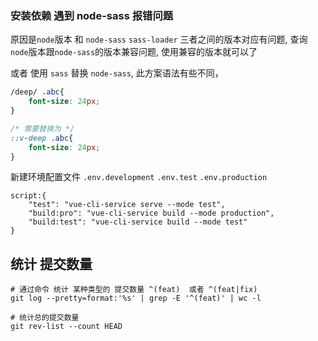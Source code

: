 ### 安装依赖 遇到 node-sass 报错问题

原因是`node`版本 和 `node-sass`  `sass-loader` 三者之间的版本对应有问题, 查询`node`版本跟`node-sass`的版本兼容问题,  使用兼容的版本就可以了

或者 使用 `sass` 替换 `node-sass`, 此方案语法有些不同，

```css
/deep/ .abc{
    font-size: 24px;
}

/* 需要替换为 */
::v-deep .abc{
    font-size: 24px;
}
```

新建环境配置文件
`.env.development`
`.env.test`
`.env.production`

```shell
script:{
    "test": "vue-cli-service serve --mode test",
    "build:pro": "vue-cli-service build --mode production",
    "build:test": "vue-cli-service build --mode test"
}

```

## 统计 提交数量

```shell
# 通过命令 统计 某种类型的 提交数量 ^(feat)  或者 ^(feat|fix)
git log --pretty=format:'%s' | grep -E '^(feat)' | wc -l

# 统计总的提交数量
git rev-list --count HEAD
```